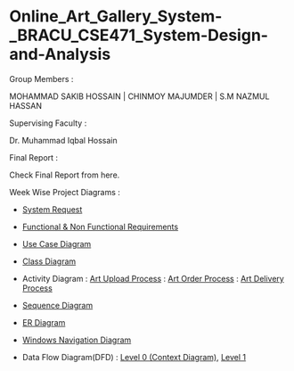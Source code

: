 # Online_Art_Gallery_System-_BRACU_CSE471_System-Design-and-Analysis

Group Members :

MOHAMMAD SAKIB HOSSAIN | CHINMOY MAJUMDER | S.M NAZMUL HASSAN


Supervising Faculty :

Dr. Muhammad Iqbal Hossain

Final Report :

Check Final Report from here.

Week Wise Project Diagrams :

- [System Request](https://github.com/SakibHossain9999/Online_Art_Gallery_System_BRACU_CSE471_System-Design-and-Analysis/blob/main/Weekly%20Project%20Diagrams/1.1%20System%20Request.pdf)

- [Functional & Non Functional Requirements](https://github.com/SakibHossain9999/Online_Art_Gallery_System_BRACU_CSE471_System-Design-and-Analysis/blob/main/Weekly%20Project%20Diagrams/2.1%20Requirement%20Analysis-Functional%20and%20Non-Functional%20Requirements.pdf)

- [Use Case Diagram](https://github.com/SakibHossain9999/Online_Art_Gallery_System_BRACU_CSE471_System-Design-and-Analysis/blob/main/Weekly%20Project%20Diagrams/3.1%20Use%20Case%20Diagram.pdf)

- [Class Diagram](https://github.com/SakibHossain9999/Online_Art_Gallery_System_BRACU_CSE471_System-Design-and-Analysis/blob/main/Weekly%20Project%20Diagrams/4.1%20Class%20Diagram.pdf)

- Activity Diagram : [Art Upload Process](https://github.com/SakibHossain9999/Online_Art_Gallery_System_BRACU_CSE471_System-Design-and-Analysis/blob/main/Weekly%20Project%20Diagrams/5.1%20Activity%20Diagram%20of%20Art%20Upload%20Process.pdf) : [Art Order Process](https://github.com/SakibHossain9999/Online_Art_Gallery_System_BRACU_CSE471_System-Design-and-Analysis/blob/main/Weekly%20Project%20Diagrams/5.2%20Activity%20Diagram%20of%20Art%20Order%20Process.pdf) : [Art Delivery Process](https://github.com/SakibHossain9999/Online_Art_Gallery_System_BRACU_CSE471_System-Design-and-Analysis/blob/main/Weekly%20Project%20Diagrams/5.3%20Activity%20Diagram%20of%20Art%20Delivery%20Process.pdf)

- [Sequence Diagram](https://github.com/SakibHossain9999/Online_Art_Gallery_System_BRACU_CSE471_System-Design-and-Analysis/blob/main/Weekly%20Project%20Diagrams/6.1%20Sequence%20Diagram.pdf)

- [ER Diagram](https://github.com/SakibHossain9999/Online_Art_Gallery_System_BRACU_CSE471_System-Design-and-Analysis/blob/main/Weekly%20Project%20Diagrams/7.1%20ER%20Diagram.pdf)

- [Windows Navigation Diagram](https://github.com/SakibHossain9999/Online_Art_Gallery_System_BRACU_CSE471_System-Design-and-Analysis/blob/main/Weekly%20Project%20Diagrams/8.1%20Windows%20Navigation%20Diagram.pdf)

- Data Flow Diagram(DFD) : [Level 0 (Context Diagram)](https://github.com/SakibHossain9999/Online_Art_Gallery_System_BRACU_CSE471_System-Design-and-Analysis/blob/main/Weekly%20Project%20Diagrams/9.1%20DFD%20Level-0.pdf), [Level 1](https://github.com/SakibHossain9999/Online_Art_Gallery_System_BRACU_CSE471_System-Design-and-Analysis/blob/main/Weekly%20Project%20Diagrams/9.2%20DFD%20Level-1.pdf)

